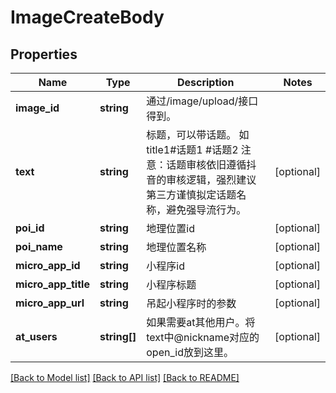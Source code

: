 # ImageCreateBody

## Properties
Name | Type | Description | Notes
------------ | ------------- | ------------- | -------------
**image_id** | **string** | 通过/image/upload/接口得到。 | 
**text** | **string** | 标题，可以带话题。 如title1#话题1 #话题2 注意：话题审核依旧遵循抖音的审核逻辑，强烈建议第三方谨慎拟定话题名称，避免强导流行为。 | [optional] 
**poi_id** | **string** | 地理位置id | [optional] 
**poi_name** | **string** | 地理位置名称 | [optional] 
**micro_app_id** | **string** | 小程序id | [optional] 
**micro_app_title** | **string** | 小程序标题 | [optional] 
**micro_app_url** | **string** | 吊起小程序时的参数 | [optional] 
**at_users** | **string[]** | 如果需要at其他用户。将text中@nickname对应的open_id放到这里。 | [optional] 

[[Back to Model list]](../../README.md#documentation-for-models) [[Back to API list]](../../README.md#documentation-for-api-endpoints) [[Back to README]](../../README.md)

